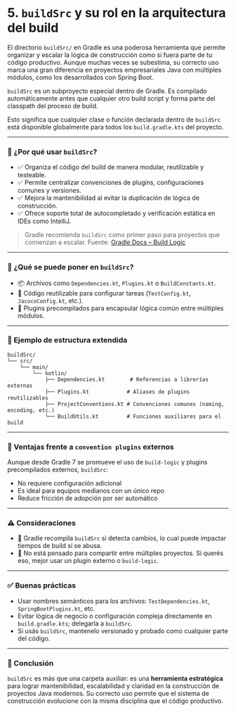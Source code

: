 # 5.  `buildSrc` y su rol en la arquitectura del build

El directorio `buildSrc/` en Gradle es una poderosa herramienta que permite organizar y escalar la lógica de construcción como si fuera parte de tu código productivo. Aunque muchas veces se subestima, su correcto uso marca una gran diferencia en proyectos empresariales Java con múltiples módulos, como los desarrollados con Spring Boot.

`buildSrc` es un subproyecto especial dentro de Gradle. Es compilado automáticamente antes que cualquier otro build script y forma parte del classpath del proceso de build.

Esto significa que cualquier clase o función declarada dentro de `buildSrc` está disponible globalmente para todos los `build.gradle.kts` del proyecto.

---

### 🧠 ¿Por qué usar `buildSrc`?

- ✅ Organiza el código del build de manera modular, reutilizable y testeable.
- ✅ Permite centralizar convenciones de plugins, configuraciones comunes y versiones.
- ✅ Mejora la mantenibilidad al evitar la duplicación de lógica de construcción.
- ✅ Ofrece soporte total de autocompletado y verificación estática en IDEs como IntelliJ.

> Gradle recomienda `buildSrc` como primer paso para proyectos que comienzan a escalar. Fuente: [Gradle Docs – Build Logic](https://docs.gradle.org/current/userguide/organizing_gradle_projects.html#sec:build_sources)

---

### 🧱 ¿Qué se puede poner en `buildSrc`?

- 📦 Archivos como `Dependencies.kt`, `Plugins.kt` o `BuildConstants.kt`.
- 🧪 Código reutilizable para configurar tareas (`TestConfig.kt`, `JacocoConfig.kt`, etc.).
- 🧩 Plugins precompilados para encapsular lógica común entre múltiples módulos.

---

### 🧩 Ejemplo de estructura extendida

```
buildSrc/
└── src/
    └── main/
        └── kotlin/
            ├── Dependencies.kt        # Referencias a librerías externas
            ├── Plugins.kt            # Aliases de plugins reutilizables
            ├── ProjectConventions.kt # Convenciones comunes (naming, encoding, etc.)
            └── BuildUtils.kt         # Funciones auxiliares para el build
```

---

### 📌 Ventajas frente a `convention plugins` externos

Aunque desde Gradle 7 se promueve el uso de `build-logic` y plugins precompilados externos, `buildSrc`:

- No requiere configuración adicional
- Es ideal para equipos medianos con un único repo
- Reduce fricción de adopción por ser automático

---

### ⚠️ Consideraciones

- 🔄 Gradle recompila `buildSrc` si detecta cambios, lo cual puede impactar tiempos de build si se abusa.
- 👥 No está pensado para compartir entre múltiples proyectos. Si querés eso, mejor usar un plugin externo o `build-logic`.

---

### ✅ Buenas prácticas

- Usar nombres semánticos para los archivos: `TestDependencies.kt`, `SpringBootPlugins.kt`, etc.
- Evitar lógica de negocio o configuración compleja directamente en `build.gradle.kts`; delegarla a `buildSrc`.
- Si usás `buildSrc`, mantenelo versionado y probado como cualquier parte del código.

---

### 🧩 Conclusión

`buildSrc` es más que una carpeta auxiliar: es una **herramienta estratégica** para lograr mantenibilidad, escalabilidad y claridad en la construcción de proyectos Java modernos. Su correcto uso permite que el sistema de construcción evolucione con la misma disciplina que el código productivo.

